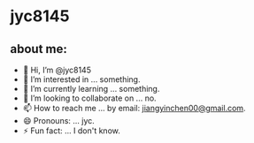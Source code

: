 # jyc8145
## about me:
- 👋 Hi, I’m @jyc8145
- 👀 I’m interested in ...
  something.
- 🌱 I’m currently learning ...
  something.
- 💞️ I’m looking to collaborate on ...
  no.
- 📫 How to reach me ...
  by email: jiangyinchen00@gmail.com.
- 😄 Pronouns: ...
  jyc.
- ⚡ Fun fact: ...
  I don't know.

<!---
jyc8145/jyc8145 is a ✨ special ✨ repository because its `README.md` (this file) appears on your GitHub profile.
You can click the Preview link to take a look at your changes.
--->
